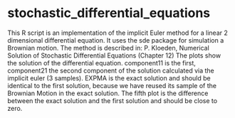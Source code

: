 # stochastic_differential_equations


This R script is an implementation of the implicit Euler method for a linear 2 dimensional differential equation. 
It uses the sde package for simulation a Brownian motion.
The method is described in: P. Kloeden, Numerical Solution of Stochastic Differential Equations (Chapter 12)
The plots show the solution of the differential equation. component11 is the first, component21 the second component of the solution calculated via the implicit euler (3 samples). EXPMA is the exact solution and should be identical to the first solution, because we have reused its sample of the Brownian Motion in the exact solution. The fifth plot is the difference between the exact solution and the first solution and should be close to zero.
